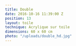 ```yaml
---
title: Double
date: 2016-10-16 11:39:00 Z
position: 13
layout: toile
technique: Acrylique sur toile
dimensions: 60 x 60 cm
photo: "/uploads/double_hd.jpg"
---
```


